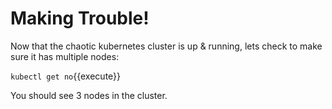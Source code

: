 # Making Trouble!

Now that the chaotic kubernetes cluster is up & running, lets check to make sure it has multiple nodes:

`kubectl get no`{{execute}}

You should see 3 nodes in the cluster.
